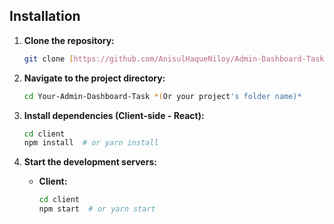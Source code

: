 ## Installation

1.  **Clone the repository:**

    ```bash
    git clone [https://github.com/AnisulHaqueNiloy/Admin-Dashboard-Task] *(Replace with your repo URL)*
    ```

2.  **Navigate to the project directory:**

    ```bash
    cd Your-Admin-Dashboard-Task *(Or your project's folder name)*
    ```

3.  **Install dependencies (Client-side - React):**

    ```bash
    cd client
    npm install  # or yarn install

    ```

4.  **Start the development servers:**

    - **Client:**
      ```bash
      cd client
      npm start  # or yarn start
      ```
